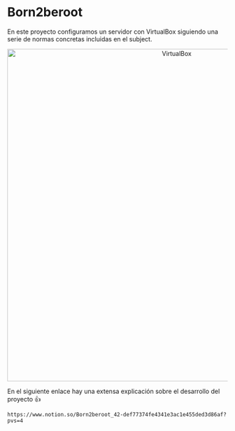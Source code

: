 # Born2beroot

En este proyecto configuramos un servidor con VirtualBox siguiendo una serie de normas concretas incluidas en el subject.

<p align="center">
<img width="759" alt="VirtualBox" src="https://github.com/rinagm/Born2beroot/assets/49957194/8089f6ef-6252-499c-9033-39e568c152e4">
</p>

En el siguiente enlace hay una extensa explicación sobre el desarrollo del proyecto :+1:

    https://www.notion.so/Born2beroot_42-def77374fe4341e3ac1e455ded3d86af?pvs=4
